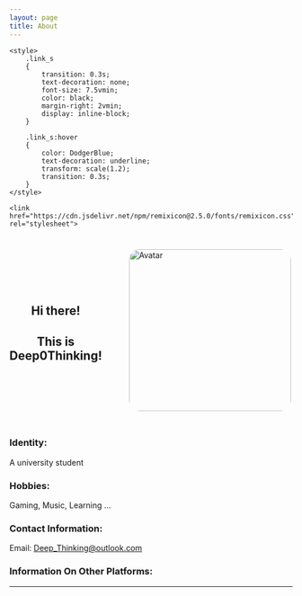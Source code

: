 ```yaml
---
layout: page
title: About
---
```


<head>

	<style>
		.link_s
		{
			transition: 0.3s;
			text-decoration: none;
			font-size: 7.5vmin;
			color: black;
			margin-right: 2vmin;
			display: inline-block;
		}

		.link_s:hover
		{
			color: DodgerBlue;
			text-decoration: underline;
			transform: scale(1.2);
			transition: 0.3s;
		}
	</style>

	<link href="https://cdn.jsdelivr.net/npm/remixicon@2.5.0/fonts/remixicon.css" rel="stylesheet">

</head>



<div style="display: flex; align-items: center;">
	<div style="flex-grow: 1; text-align: center; margin-right: 2.5vmin;">
		<h2>
			Hi there!
		</h2>
		<h2>
			This is Deep0Thinking!
		</h2>
	</div>
	<div style="margin: 2.5vmin;">
		<img alt = "Avatar" title = "Avatar" style="border-radius: 2vmin; width: 30vmin; height: 30vmin;" src = "https://avatars.githubusercontent.com/u/103571424?v=4">
	</div>
</div>



### Identity:
A university student

### Hobbies:
Gaming, Music, Learning ...

### Contact Information:
Email: <a href="mailto:Deep_Thinking@outlook.com" title="E-mail address">Deep_Thinking@outlook.com</a>

### Information On Other Platforms:
<div style="display: inline;">
	<a class="link_s" href="https://github.com/Deep0Thinking" target="_blank"><i class="ri-github-line"></i></a>
	<a class="link_s" href="https://www.youtube.com/channel/UCn_fR5dhMehAGOv-GudiOfg" target="_blank"><i class="ri-youtube-line"></i></a>
	<a class="link_s" href="https://space.bilibili.com/1613704945" target="_blank"><i class="ri-bilibili-line"></i></a>
	<a class="link_s" href="https://music.163.com/#/artist?id=48816810" target="_blank"><i class="ri-netease-cloud-music-line"></i></a>
	<a class="link_s" href="https://www.zhihu.com/people/louis-86-97-44" target="_blank"><i class="ri-zhihu-line"></i></a>
</div>

<hr>

<script src="https://giscus.app/client.js"
        data-repo="Deep0Thinking/Deep0thinking.github.io"
        data-repo-id="R_kgDOHLLlWQ"
        data-category="General"
        data-category-id="DIC_kwDOHLLlWc4CShS4"
        data-mapping="pathname"
        data-strict="0"
        data-reactions-enabled="1"
        data-emit-metadata="0"
        data-input-position="top"
        data-theme="light"
        data-lang="en"
        data-loading="lazy"
        crossorigin="anonymous"
        async>
</script>
